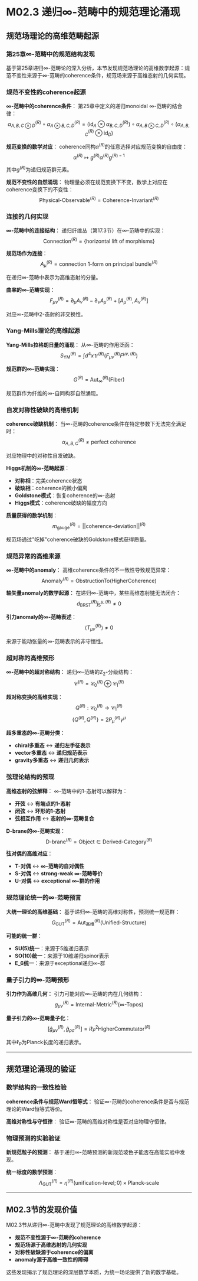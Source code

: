 # M02.3 递归∞-范畴中的规范理论涌现

## 规范场理论的高维范畴起源

### 第25章∞-范畴中的规范结构发现

基于第25章递归∞-范畴论的深入分析，本节发现规范场理论的高维数学起源：规范不变性来源于∞-范畴的coherence条件，规范场来源于高维态射的几何实现。

### 规范不变性的coherence起源

**∞-范畴中的coherence条件**：
第25章中定义的递归monoidal ∞-范畴的结合律：
$$\alpha^{(R)}_{A,B,C \otimes D} \circ \alpha^{(R)}_{A \otimes B, C, D} = (\text{id}_A \otimes \alpha^{(R)}_{B,C,D}) \circ \alpha^{(R)}_{A, B \otimes C, D} \circ (\alpha^{(R)}_{A,B,C} \otimes \text{id}_D)$$

**规范变换的数学对应**：
coherence同构$\alpha^{(R)}$的任意选择对应规范变换的自由度：
$$\alpha^{(R)} \mapsto g^{(R)} \alpha^{(R)} g^{(R)-1}$$

其中$g^{(R)}$为递归规范群元素。

**规范不变性的自然涌现**：
物理量必须在规范变换下不变，数学上对应在coherence变换下的不变性：
$$\text{Physical-Observable}^{(R)} = \text{Coherence-Invariant}^{(R)}$$

### 连接的几何实现

**∞-范畴中的连接结构**：
递归纤维丛（第17.3节）在∞-范畴中的实现：
$$\text{Connection}^{(R)} = \{\text{horizontal lift of morphisms}\}$$

**规范场作为连接**：
$$A_\mu^{(R)} = \text{connection 1-form on principal bundle}^{(R)}$$

在递归∞-范畴中表示为高维态射的分量。

**曲率的∞-范畴实现**：
$$F_{\mu\nu}^{(R)} = \partial_\mu A_\nu^{(R)} - \partial_\nu A_\mu^{(R)} + [A_\mu^{(R)}, A_\nu^{(R)}]$$

对应∞-范畴中2-态射的非交换性。

### Yang-Mills理论的高维起源

**Yang-Mills拉格朗日量的涌现**：
从∞-范畴的作用泛函：
$$S_{\text{YM}}^{(R)} = \int d^4x \, \text{tr}^{(R)}(F_{\mu\nu}^{(R)} F^{\mu\nu,(R)})$$

**规范群的∞-范畴实现**：
$$G^{(R)} = \text{Aut}_{\infty}^{(R)}(\text{Fiber})$$

规范群作为纤维的∞-自同构群自然涌现。

### 自发对称性破缺的高维机制

**coherence破缺机制**：
当∞-范畴的coherence条件在特定参数下无法完全满足时：
$$\alpha^{(R)}_{A,B,C} \neq \text{perfect coherence}$$

对应物理中的对称性自发破缺。

**Higgs机制的∞-范畴起源**：
- **对称相**：完美coherence状态
- **破缺相**：coherence的微小偏离
- **Goldstone模式**：恢复coherence的∞-态射
- **Higgs模式**：coherence破缺的幅度方向

**质量获得的数学机制**：
$$m_{\text{gauge}}^{(R)} = ||\text{coherence-deviation}||^{(R)}$$

规范场通过"吃掉"coherence破缺的Goldstone模式获得质量。

### 规范异常的高维来源

**∞-范畴中的anomaly**：
高维coherence条件的不一致性导致规范异常：
$$\text{Anomaly}^{(R)} = \text{ObstructionTo}(\text{HigherCoherence})$$

**轴矢量anomaly的数学起源**：
在递归∞-范畴中，某些高维态射链无法闭合：
$$d_{\text{BRST}}^{(R)} j_5^{\mu,(R)} \neq 0$$

**引力anomaly的∞-范畴表述**：
$$\langle T_{\mu\nu}^{(R)} \rangle \neq 0$$

来源于能动张量的∞-范畴表示的非守恒性。

### 超对称的高维预形

**∞-范畴中的超对称结构**：
递归∞-范畴的$\mathbb{Z}_2$-分级结构：
$$\mathcal{C}^{(R)} = \mathcal{C}_0^{(R)} \oplus \mathcal{C}_1^{(R)}$$

**超对称变换的高维实现**：
$$Q^{(R)} : \mathcal{C}_0^{(R)} \to \mathcal{C}_1^{(R)}$$
$$\{Q^{(R)}, Q^{(R)}\} = 2P_\mu^{(R)} \gamma^\mu$$

**超多重态的∞-范畴分类**：
- **chiral多重态** ↔ **递归左手征表示**
- **vector多重态** ↔ **递归规范表示**  
- **gravity多重态** ↔ **递归几何表示**

### 弦理论结构的预现

**高维态射的弦解释**：
∞-范畴中的1-态射可以解释为：
- **开弦** ↔ **有端点的1-态射**
- **闭弦** ↔ **环形的1-态射**
- **弦相互作用** ↔ **态射的∞-范畴复合**

**D-brane的∞-范畴实现**：
$$\text{D-brane}^{(R)} = \text{Object} \in \text{Derived-Category}^{(R)}$$

**弦对偶的高维对应**：
- **T-对偶** ↔ **∞-范畴的自对偶性**
- **S-对偶** ↔ **strong-weak ∞-范畴等价**
- **U-对偶** ↔ **exceptional ∞-群的作用**

### 规范理论统一的∞-范畴预言

**大统一理论的高维基础**：
基于递归∞-范畴的高维对称性，预测统一规范群：
$$G_{\text{GUT}}^{(R)} = \text{Aut}_{\text{高维}}^{(R)}(\text{Unified-Structure})$$

**可能的统一群**：
- **SU(5)统一**：来源于5维递归表示
- **SO(10)统一**：来源于10维递归spinor表示  
- **E_6统一**：来源于exceptional递归∞-群

### 量子引力的∞-范畴预形

**引力作为高维几何**：
引力可能对应∞-范畴的内在几何结构：
$$g_{\mu\nu}^{(R)} = \text{Internal-Metric}^{(R)}(\text{∞-Topos})$$

**量子引力的∞-范畴量子化**：
$$[\hat{g}_{\mu\nu}^{(R)}, \hat{g}_{\rho\sigma}^{(R)}] = i\ell_P^2 \text{HigherCommutator}^{(R)}$$

其中$\ell_P$为Planck长度的递归表示。

---

## 规范理论涌现的验证

### 数学结构的一致性检验

**coherence条件与规范Ward恒等式**：
验证∞-范畴的coherence条件是否与规范理论的Ward恒等式等价。

**高维对称性与守恒律**：
验证∞-范畴的高维对称性是否对应物理守恒律。

### 物理预测的实验验证

**新规范粒子的预测**：
基于递归∞-范畴预测的新规范玻色子能否在高能实验中发现。

**统一标度的数学预测**：
$$\Lambda_{\text{GUT}}^{(R)} = \eta^{(R)}(\text{unification-level}; 0) \times \text{Planck-scale}$$

---

## M02.3节的发现价值

M02.3节从递归∞-范畴中发现了规范理论的高维数学起源：
- **规范不变性源于∞-范畴的coherence**
- **规范场源于高维态射的几何实现**
- **对称性破缺源于coherence的偏离**
- **anomaly源于高维一致性的障碍**

这些发现揭示了规范理论的深层数学本质，为统一场论提供了新的数学基础。